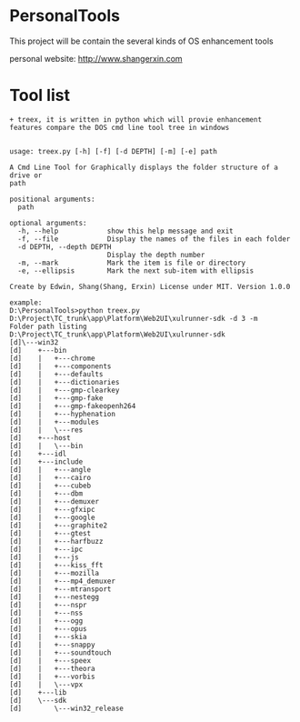# PersonalTools
This project will be contain the several kinds of OS enhancement tools

personal website: http://www.shangerxin.com

# Tool list
	+ treex, it is written in python which will provie enhancement features compare the DOS cmd line tool tree in windows


	usage: treex.py [-h] [-f] [-d DEPTH] [-m] [-e] path
	
	A Cmd Line Tool for Graphically displays the folder structure of a drive or
	path
	
	positional arguments:
	  path
	
	optional arguments:
	  -h, --help            show this help message and exit
	  -f, --file            Display the names of the files in each folder
	  -d DEPTH, --depth DEPTH
	                        Display the depth number
	  -m, --mark            Mark the item is file or directory
	  -e, --ellipsis        Mark the next sub-item with ellipsis
	
	Create by Edwin, Shang(Shang, Erxin) License under MIT. Version 1.0.0

	example:
	D:\PersonalTools>python treex.py D:\Project\TC_trunk\app\Platform\Web2UI\xulrunner-sdk -d 3 -m
	Folder path listing
	D:\Project\TC_trunk\app\Platform\Web2UI\xulrunner-sdk
	[d]\---win32
	[d]    +---bin
	[d]    |   +---chrome
	[d]    |   +---components
	[d]    |   +---defaults
	[d]    |   +---dictionaries
	[d]    |   +---gmp-clearkey
	[d]    |   +---gmp-fake
	[d]    |   +---gmp-fakeopenh264
	[d]    |   +---hyphenation
	[d]    |   +---modules
	[d]    |   \---res
	[d]    +---host
	[d]    |   \---bin
	[d]    +---idl
	[d]    +---include
	[d]    |   +---angle
	[d]    |   +---cairo
	[d]    |   +---cubeb
	[d]    |   +---dbm
	[d]    |   +---demuxer
	[d]    |   +---gfxipc
	[d]    |   +---google
	[d]    |   +---graphite2
	[d]    |   +---gtest
	[d]    |   +---harfbuzz
	[d]    |   +---ipc
	[d]    |   +---js
	[d]    |   +---kiss_fft
	[d]    |   +---mozilla
	[d]    |   +---mp4_demuxer
	[d]    |   +---mtransport
	[d]    |   +---nestegg
	[d]    |   +---nspr
	[d]    |   +---nss
	[d]    |   +---ogg
	[d]    |   +---opus
	[d]    |   +---skia
	[d]    |   +---snappy
	[d]    |   +---soundtouch
	[d]    |   +---speex
	[d]    |   +---theora
	[d]    |   +---vorbis
	[d]    |   \---vpx
	[d]    +---lib
	[d]    \---sdk
    [d]        \---win32_release
